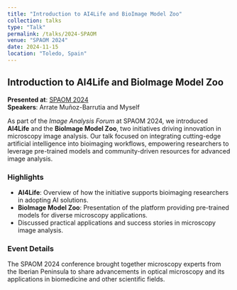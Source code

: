 ```yaml
---
title: "Introduction to AI4Life and BioImage Model Zoo"
collection: talks
type: "Talk"
permalink: /talks/2024-SPAOM
venue: "SPAOM 2024"
date: 2024-11-15
location: "Toledo, Spain"
---
```


## Introduction to AI4Life and BioImage Model Zoo

**Presented at**: [SPAOM 2024](https://spaom2024.org)  
**Speakers**: Arrate Muñoz-Barrutia and Myself  

As part of the *Image Analysis Forum* at SPAOM 2024, we introduced **AI4Life** and the **BioImage Model Zoo**, two initiatives driving innovation in microscopy image analysis. Our talk focused on integrating cutting-edge artificial intelligence into bioimaging workflows, empowering researchers to leverage pre-trained models and community-driven resources for advanced image analysis.

### Highlights
- **AI4Life**: Overview of how the initiative supports bioimaging researchers in adopting AI solutions.
- **BioImage Model Zoo**: Presentation of the platform providing pre-trained models for diverse microscopy applications.
- Discussed practical applications and success stories in microscopy image analysis.

### Event Details
The SPAOM 2024 conference brought together microscopy experts from the Iberian Peninsula to share advancements in optical microscopy and its applications in biomedicine and other scientific fields.
